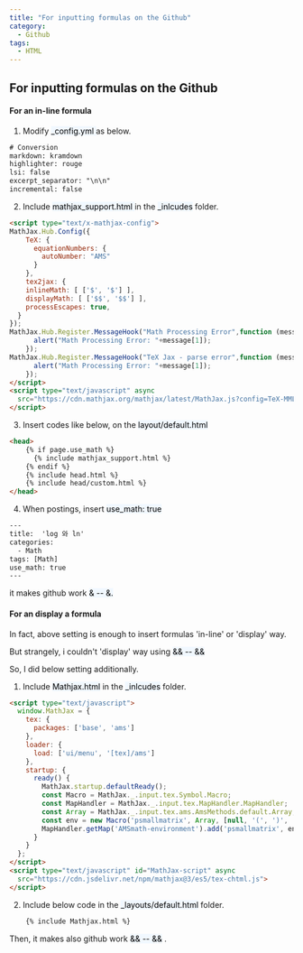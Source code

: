 ```yaml
---
title: "For inputting formulas on the Github"
category:
  - Github
tags:
  - HTML
---
```

## For inputting formulas on the Github

#### For an in-line formula

1. Modify <mark style='background-color: #f1f8ff'>_config.yml </mark>  as below.

```html
# Conversion
markdown: kramdown
highlighter: rouge
lsi: false
excerpt_separator: "\n\n"
incremental: false

```

2. Include <mark style='background-color: #f1f8ff'>mathjax_support.html </mark>  in the <mark style='background-color: #f1f8ff'>_inlcudes</mark> folder.

```html
<script type="text/x-mathjax-config">
MathJax.Hub.Config({
    TeX: {
      equationNumbers: {
        autoNumber: "AMS"
      }
    },
    tex2jax: {
    inlineMath: [ ['$', '$'] ],
    displayMath: [ ['$$', '$$'] ],
    processEscapes: true,
  }
});
MathJax.Hub.Register.MessageHook("Math Processing Error",function (message) {
	  alert("Math Processing Error: "+message[1]);
	});
MathJax.Hub.Register.MessageHook("TeX Jax - parse error",function (message) {
	  alert("Math Processing Error: "+message[1]);
	});
</script>
<script type="text/javascript" async
  src="https://cdn.mathjax.org/mathjax/latest/MathJax.js?config=TeX-MML-AM_CHTML">
</script>
```

3. Insert codes like below, on the <mark style='background-color: #f1f8ff'>layout/default.html</mark> 
```html
<head>
    {% if page.use_math %}
      {% include mathjax_support.html %}
    {% endif %}
    {% include head.html %}
    {% include head/custom.html %}
</head>
```


4. When postings, insert <mark style='background-color: #f1f8ff'>use_math: true</mark> 
```html
---
title:  'log 와 ln'
categories:
  - Math
tags: [Math]
use_math: true
---
```

it makes github work  <mark style='background-color: #f1f8ff'>& --  &.



#### For an display a formula

In fact, above setting is enough to insert formulas 'in-line' or 'display' way.

But strangely, i couldn't 'display' way using <mark style='background-color: #f1f8ff'>&& --  && </mark> 

So, I did below setting additionally.

1. Include <mark style='background-color: #f1f8ff'>Mathjax.html</mark>  in the <mark style='background-color: #f1f8ff'>_inlcudes</mark> folder.

```html
<script type="text/javascript">
  window.MathJax = {
    tex: {
      packages: ['base', 'ams']
    },
    loader: {
      load: ['ui/menu', '[tex]/ams']
    },
    startup: {
      ready() {
        MathJax.startup.defaultReady();
        const Macro = MathJax._.input.tex.Symbol.Macro;
        const MapHandler = MathJax._.input.tex.MapHandler.MapHandler;
        const Array = MathJax._.input.tex.ams.AmsMethods.default.Array;
        const env = new Macro('psmallmatrix', Array, [null, '(', ')', 'c', '.333em', '.2em', 'S', 1]);
        MapHandler.getMap('AMSmath-environment').add('psmallmatrix', env);
      }
    }
  };
</script>
<script type="text/javascript" id="MathJax-script" async
  src="https://cdn.jsdelivr.net/npm/mathjax@3/es5/tex-chtml.js">
</script>
```

2. Include below code in the <mark style='background-color: #f1f8ff'>_layouts/default.html</mark> folder.

```html
    {% include Mathjax.html %}
```

Then, it makes also github work  <mark style='background-color: #f1f8ff'>&& --  &&</mark> .

